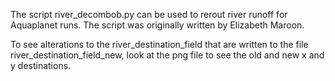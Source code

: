 The script river_decombob.py can be used to rerout river runoff for Aquaplanet runs. 
The script was originally written by Elizabeth Maroon.

To see alterations to the river_destination_field that are written to the file river_destination_field_new, look at the png file to see the old and new x and y destinations.

